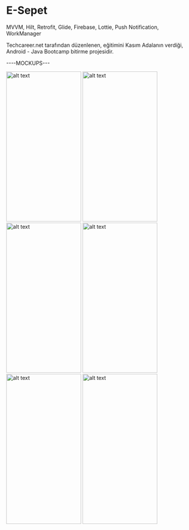 # E-Sepet
 MVVM, Hilt, Retrofit, Glide, Firebase, Lottie, Push Notification, WorkManager

Techcareer.net tarafından düzenlenen, eğitimini Kasım Adalanın verdiği, Android - Java Bootcamp bitirme projesidir.

----MOCKUPS---


<img src="https://github.com/aliberkaygdk/E-Sepet/assets/63061883/9a943066-466f-43d0-9412-978010bf1d4f" alt="alt text" width="200" height="400">
<img src="https://github.com/aliberkaygdk/E-Sepet/assets/63061883/82c2ae28-9cfd-46c6-b8b6-e07eae7ab42f" alt="alt text" width="200" height="400">
<img src="https://github.com/aliberkaygdk/E-Sepet/assets/63061883/a513a3ff-5c84-4c9d-8c26-7f28c1a85bea" alt="alt text" width="200" height="400">
<img src="https://github.com/aliberkaygdk/E-Sepet/assets/63061883/8f3a89b9-9d47-4b4c-b150-125932df70ab" alt="alt text" width="200" height="400">
<img src="https://github.com/aliberkaygdk/E-Sepet/assets/63061883/01f4b3b9-0ad3-41a4-857e-e52f6a303325" alt="alt text" width="200" height="400">
<img src="https://github.com/aliberkaygdk/E-Sepet/assets/63061883/1d8f3992-e09c-42e0-83f3-f159279a6772" alt="alt text" width="200" height="400">



